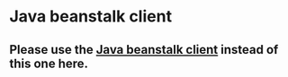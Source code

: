 # Java beanstalk client

## Please use the [Java beanstalk client](https://github.com/atexp/TrendrrBeanstalk) instead of this one here.

